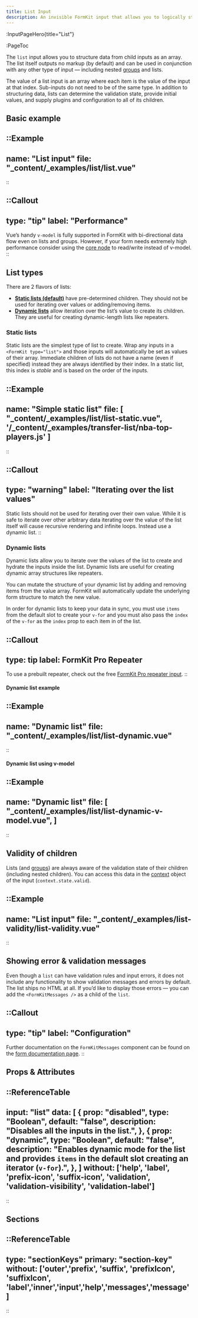 ```yaml
---
title: List Input
description: An invisible FormKit input that allows you to logically structure your form data as an array.
---
```


:InputPageHero{title="List"}

:PageToc

The `list` input allows you to structure data from child inputs as an array. The list itself outputs no markup (by default) and can be used in conjunction with any other type of input — including nested [groups](/inputs/group) and lists.

The value of a list input is an array where each item is the value of the input at that index. Sub-inputs do not need to be of the same type. In addition to structuring data, lists can determine the validation state, provide initial values, and supply plugins and configuration to all of its children.

## Basic example

::Example
---
name: "List input"
file: "_content/_examples/list/list.vue"
---
::


::Callout
---
type: "tip"
label: "Performance"
---
Vue’s handy <code>v-model</code> is fully supported in FormKit with bi-directional data flow even on lists and groups. However, if your form needs extremely high performance consider using the <a href="/essentials/architecture">core node</a> to read/write instead of v-model.
::


## List types

There are 2 flavors of lists:

- [**Static lists (default)**](#static-lists) have pre-determined children. They should not be used for iterating over values or adding/removing items.
- [**Dynamic lists**](#dynamic-lists) allow iteration over the list’s value to create its children. They are useful for creating dynamic-length lists like repeaters.

### Static lists

Static lists are the simplest type of list to create. Wrap any inputs in a `<FormKit type="list">` and those inputs will automatically be set as values of their array. Immediate children of lists do not have a name (even if specified) instead they are always identified by their index. In a static list, this index is *stable* and is based on the order of the inputs.

::Example
---
name: "Simple static list"
file: [
  "_content/_examples/list/list-static.vue",
  '/_content/_examples/transfer-list/nba-top-players.js'
]
---
::

::Callout
---
type: "warning"
label: "Iterating over the list values"
---
Static lists should not be used for iterating over their own value. While it is
safe to iterate over other arbitrary data iterating over the value of the list
itself will cause recursive rendering and infinite loops. Instead use a dynamic list.
::

### Dynamic lists

Dynamic lists allow you to iterate over the values of the list to create and
hydrate the inputs inside the list. Dynamic lists are useful for creating dynamic array structures like repeaters.

You can mutate the structure of your dynamic list by adding and removing items from the value array. FormKit will automatically update the underlying form structure to match the new value.

In order for dynamic lists to keep your data in sync, you must use `items` from the default slot to create your `v-for` and you must also pass the `index` of the `v-for` as the `index` prop to each item in of the list.

::Callout
---
type: tip
label: FormKit Pro Repeater
---
To use a prebuilt repeater, check out the free [FormKit Pro repeater input](/inputs/repeater).
::

#### Dynamic list example

::Example
---
name: "Dynamic list"
file: "_content/_examples/list/list-dynamic.vue"
---
::

#### Dynamic list using v-model
::Example
---
name: "Dynamic list"
file: [
  "_content/_examples/list/list-dynamic-v-model.vue",
]
---
::


## Validity of children

Lists (and [groups](/inputs/group)) are always aware of the validation state of their children (including nested children). You can access this data in the [context](/essentials/configuration) object of the input (`context.state.valid`).

::Example
---
name: "List input"
file: "_content/_examples/list-validity/list-validity.vue"
---
::

## Showing error & validation messages

Even though a `list` can have validation rules and input errors, it does not include any functionality to show validation messages and errors by default. The list ships no HTML at all. If you’d like to display those errors — you can add the `<FormKitMessages />` as a child of the `list`.

::Callout
---
type: "tip"
label: "Configuration"
---
Further documentation on the <code>FormKitMessages</code> component can be found on the <a href="/inputs/form#moving-validation-and-error-messages">form documentation page</a>.
::

## Props & Attributes

::ReferenceTable
---
input: "list" 
data: [
  {
    prop: "disabled",
    type: "Boolean",
    default: "false",
    description: "Disables all the inputs in the list.",
  },
  {
    prop: "dynamic",
    type: "Boolean",
    default: "false",
    description: "Enables dynamic mode for the list and provides <code>items</code> in the default slot creating an iterator (<code>v-for</code>).",
  },
]
without: ['help', 'label', 'prefix-icon', 'suffix-icon', 'validation', 'validation-visibility', 'validation-label']
---
::


## Sections

::ReferenceTable
---
type: "sectionKeys"
primary: "section-key"
without: ['outer','prefix', 'suffix', 'prefixIcon', 'suffixIcon', 'label','inner','input','help','messages','message']
---
::

